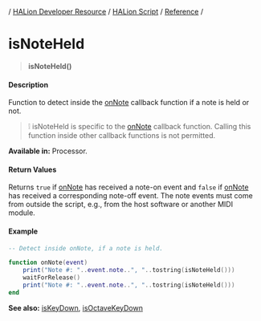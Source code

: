 / [HALion Developer Resource](../../HALion-Developer-Resource.md) / [HALion Script](./HALion-Script.md) / [Reference](./Reference.md) /

# isNoteHeld

>**isNoteHeld()**

#### Description

Function to detect inside the [onNote](./onNote.md) callback function if a note is held or not.

>&#10069; isNoteHeld is specific to the [onNote](./onNote.md) callback function. Calling this function inside other callback functions is not permitted.

**Available in:** Processor.

#### Return Values

Returns ``true`` if [onNote](./onNote.md) has received a note-on event and ``false`` if [onNote](./onNote.md) has received a corresponding note-off event. The note events must come from outside the script, e.g., from the host software or another MIDI module.

#### Example

```lua
-- Detect inside onNote, if a note is held.

function onNote(event)
    print("Note #: "..event.note..", "..tostring(isNoteHeld()))
    waitForRelease()
    print("Note #: "..event.note..", "..tostring(isNoteHeld()))
end
```

**See also:** [isKeyDown](./isKeyDown.md), [isOctaveKeyDown](./isOctaveKeyDown.md)